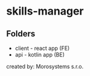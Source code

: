 # skills-manager

## Folders

- client - react app (FE)
- api - kotlin app (BE)

created by: Morosystems s.r.o.
